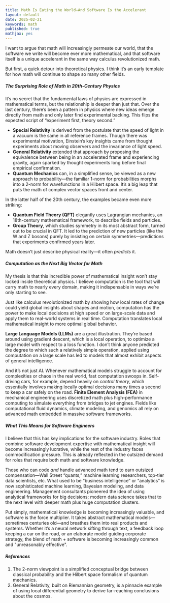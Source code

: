 ```yaml
---
title: Math Is Eating the World—And Software Is the Accelerant
layout: default
date: 2025-02-21
keywords: math
published: true
mathjax: yes
---
```


I want to argue that math will increasingly permeate our world, that the software we write will become ever more mathematical, and that software itself is a unique accelerant in the same way calculus revolutionized math.

But first, a quick detour into theoretical physics. I think it’s an early template for how math will continue to shape so many other fields.

##### The Surprising Role of Math in 20th-Century Physics

It’s no secret that the fundamental laws of physics are expressed in mathematical terms, but the relationship is deeper than just that. Over the last century, there’s been a pattern in physics where new ideas emerge directly from math and only later find experimental backing. This flips the expected script of “experiment first, theory second.”

- **Special Relativity** is derived from the postulate that the speed of light in a vacuum is the same in all reference frames. Though there was experimental motivation, Einstein’s key insights came from thought experiments about moving observers and the invariance of light speed.
- **General Relativity** extended that approach by proposing the equivalence between being in an accelerated frame and experiencing gravity, again sparked by thought experiments long before final empirical confirmation.
- **Quantum Mechanics** can, in a simplified sense, be viewed as a new approach to probability—the familiar 1-norm for probabilities morphs into a 2-norm for wavefunctions in a Hilbert space. It’s a big leap that puts the math of complex vector spaces front and center.

In the latter half of the 20th century, the examples became even more striking:

- **Quantum Field Theory (QFT)** elegantly uses Lagrangian mechanics, an 18th-century mathematical framework, to describe fields and particles. 
- **Group Theory**, which studies symmetry in its most abstract form, turned out to be crucial in QFT. It led to the prediction of new particles (like the W and Z bosons) purely by insisting on certain symmetries—predictions that experiments confirmed years later.

Math doesn’t just describe physical reality—it often *predicts* it.

##### Computation as the Next Big Vector for Math

My thesis is that this incredible power of mathematical insight won’t stay locked inside theoretical physics. I believe computation is the tool that will carry math to nearly every domain, making it indispensable in ways we’re only starting to see.

Just like calculus revolutionized math by showing how local rates of change could yield global insights about shapes and motion, computation has the power to make local decisions at high speed or on large-scale data and apply them to real-world systems in real time. Computation translates local mathematical insight to more optimal global behavior.

**Large Language Models (LLMs)** are a great illustration. They’re based around using gradient descent, which is a local operation, to optimize a large model with respect to a loss function. I don’t think anyone predicted the degree to which such a relatively simple operation, applied using computation on a large scale has led to models that almost exhibit aspects of general intelligence. 

And it’s not just AI. Whenever mathematical models struggle to account for complexities or chaos in the real world, fast computation swoops in. Self-driving cars, for example, depend heavily on *control theory*, which essentially involves making locally optimal decisions many times a second to keep a car safely on the road. **Finite Element Analysis (FEA)** in mechanical engineering uses discretized math plus high-performance computing to simulate everything from bridges to jet engines. Fields like computational fluid dynamics, climate modeling, and genomics all rely on advanced math embedded in massive software frameworks.

##### What This Means for Software Engineers

I believe that this has key implications for the software industry. Roles that combine software development expertise with mathematical insight will become increasingly lucrative, while the rest of the industry faces commodification pressure. This is already reflected in the outsized demand for roles that require both math and software knowledge. 

Those who can code *and* handle advanced math tend to earn outsized compensation—Wall Street “quants,” machine learning researchers, top-tier data scientists, etc. What used to be “business intelligence” or “analytics” is now sophisticated machine learning, Bayesian modeling, and data engineering. Management consultants pioneered the idea of using analytical frameworks for big decisions; modern data science takes that to the next level with deeper math plus huge computation clusters.

Put simply, mathematical knowledge is becoming increasingly valuable, and software is the force multiplier. It takes abstract mathematical models—sometimes centuries old—and breathes them into real products and systems. Whether it’s a neural network sifting through text, a feedback loop keeping a car on the road, or an elaborate model guiding corporate strategy, the blend of math + software is becoming increasingly common and "unreasonably effective".

##### References
1. The 2-norm viewpoint is a simplified conceptual bridge between classical probability and the Hilbert space formalism of quantum mechanics.  
2. General Relativity, built on Riemannian geometry, is a pinnacle example of using local differential geometry to derive far-reaching conclusions about the cosmos.
